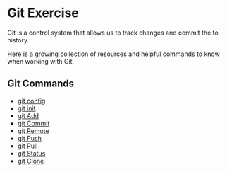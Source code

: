 # Git Exercise
Git is a control system that allows us to track changes and commit the to history.

Here is a growing collection of resources and helpful commands to know when working with Git.

## Git Commands
- [git config](./Commands/config.md)
- [git init](./Commands/init.md)
- [git Add](./Commands/Add.md)
- [git Commit](./Commands/Commit.md)
- [git Remote](./Commands/Remote.md)
- [git Push](./Commands/Push.md)
- [git Pull](./Commands/Pull.md)
- [git Status](./Commands/Status.md)
- [git Clone](./Commands/Clone.md)